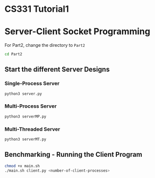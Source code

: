 # CS331 Tutorial1

# Server-Client Socket Programming 

For Part2, change the directory to `Part2`

```bash
cd Part2
```

## Start the different Server Designs
### Single-Process Server

```bash
python3 server.py
```

### Multi-Process Server

```bash
python3 serverMP.py
```

### Multi-Threaded Server

```bash
python3 serverMT.py
```

## Benchmarking - Running the Client Program
```bash
chmod +x main.sh
./main.sh client.py <number-of-client-processes>
```
